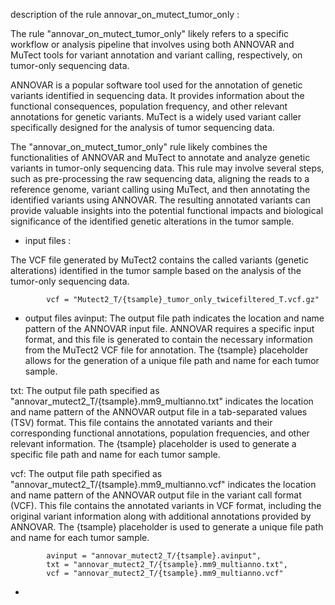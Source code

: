 description of the rule annovar_on_mutect_tumor_only :

The rule "annovar_on_mutect_tumor_only" likely refers to a specific workflow or analysis pipeline that involves using both ANNOVAR and MuTect tools for variant annotation and variant calling, respectively, on tumor-only sequencing data.

ANNOVAR is a popular software tool used for the annotation of genetic variants identified in sequencing data. It provides information about the functional consequences, population frequency, and other relevant annotations for genetic variants.
MuTect is a widely used variant caller specifically designed for the analysis of tumor sequencing data.

The "annovar_on_mutect_tumor_only" rule likely combines the functionalities of ANNOVAR and MuTect to annotate and analyze genetic variants in tumor-only sequencing data. This rule may involve several steps, such as pre-processing the raw sequencing data, aligning the reads to a reference genome, variant calling using MuTect, and then annotating the identified variants using ANNOVAR. The resulting annotated variants can provide valuable insights into the potential functional impacts and biological significance of the identified genetic alterations in the tumor sample.

- input files :

The VCF file generated by MuTect2 contains the called variants (genetic alterations) identified in the tumor sample based on the analysis of the tumor-only sequencing data. 
```
        vcf = "Mutect2_T/{tsample}_tumor_only_twicefiltered_T.vcf.gz"
```
- output files 
avinput: The output file path indicates the location and name pattern of the ANNOVAR input file. ANNOVAR requires a specific input format, and this file is generated to contain the necessary information from the MuTect2 VCF file for annotation. The {tsample} placeholder allows for the generation of a unique file path and name for each tumor sample.

txt: The output file path specified as "annovar_mutect2_T/{tsample}.mm9_multianno.txt" indicates the location and name pattern of the ANNOVAR output file in a tab-separated values (TSV) format. This file contains the annotated variants and their corresponding functional annotations, population frequencies, and other relevant information. The {tsample} placeholder is used to generate a specific file path and name for each tumor sample.

vcf: The output file path specified as "annovar_mutect2_T/{tsample}.mm9_multianno.vcf" indicates the location and name pattern of the ANNOVAR output file in the variant call format (VCF). This file contains the annotated variants in VCF format, including the original variant information along with additional annotations provided by ANNOVAR. The {tsample} placeholder is used to generate a unique file path and name for each tumor sample.
```
        avinput = "annovar_mutect2_T/{tsample}.avinput",
        txt = "annovar_mutect2_T/{tsample}.mm9_multianno.txt",
        vcf = "annovar_mutect2_T/{tsample}.mm9_multianno.vcf"
```
- 
